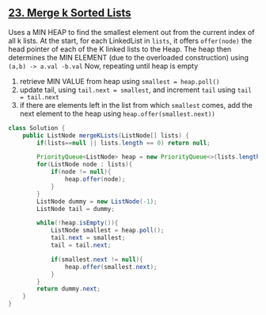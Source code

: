## [23. Merge k Sorted Lists](https://leetcode.com/problems/merge-k-sorted-lists/)

Uses a MIN HEAP to find the smallest element out from the current index of all k lists.
At the start, for each LinkedList in `lists`, it offers `offer(node)` the head pointer of each of the K linked lists to the Heap. 
The heap then determines the MIN ELEMENT (due to the overloaded construction) using `(a,b) -> a.val -b.val`
Now, repeating until heap is empty
1. retrieve MIN VALUE from heap using `smallest = heap.poll()`
2. update tail, using `tail.next = smallest`, and increment `tail` using `tail = tail.next`
3. if there are elements left in the list from which `smallest` comes, add the next element to the heap using `heap.offer(smallest.next))`

```java
class Solution {
    public ListNode mergeKLists(ListNode[] lists) {
        if(lists==null || lists.length == 0) return null;

        PriorityQueue<ListNode> heap = new PriorityQueue<>(lists.length, (a,b)-> a.val -b.val);
        for(ListNode node : lists){
            if(node != null){
                heap.offer(node);
            }
        }
        ListNode dummy = new ListNode(-1);
        ListNode tail = dummy;

        while(!heap.isEmpty()){
            ListNode smallest = heap.poll();
            tail.next = smallest;
            tail = tail.next;

            if(smallest.next != null){
                heap.offer(smallest.next);
            }
        }
        return dummy.next;
    }
}
```

